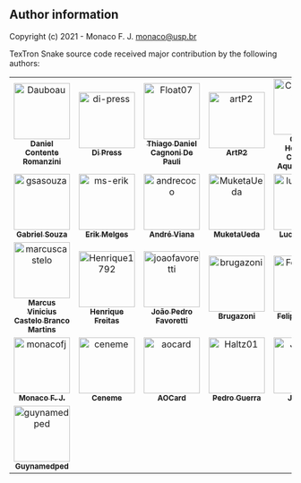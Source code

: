 
Author information
------------------------------

Copyright (c) 2021 - Monaco F. J. <monaco@usp.br>

TexTron Snake source code received major contribution by
the following authors:

<!-- readme: contributors -start -->
<table>
<tr>
    <td align="center">
        <a href="https://github.com/Dauboau">
            <img src="https://avatars.githubusercontent.com/u/86164187?v=4" width="100;" alt="Dauboau"/>
            <br />
            <sub><b>Daniel Contente Romanzini</b></sub>
        </a>
    </td>
    <td align="center">
        <a href="https://github.com/di-press">
            <img src="https://avatars.githubusercontent.com/u/63003427?v=4" width="100;" alt="di-press"/>
            <br />
            <sub><b>Di Press</b></sub>
        </a>
    </td>
    <td align="center">
        <a href="https://github.com/Float07">
            <img src="https://avatars.githubusercontent.com/u/39651883?v=4" width="100;" alt="Float07"/>
            <br />
            <sub><b>Thiago Daniel Cagnoni De Pauli</b></sub>
        </a>
    </td>
    <td align="center">
        <a href="https://github.com/artP2">
            <img src="https://avatars.githubusercontent.com/u/36577408?v=4" width="100;" alt="artP2"/>
            <br />
            <sub><b>ArtP2</b></sub>
        </a>
    </td>
    <td align="center">
        <a href="https://github.com/CarlosCraveiro">
            <img src="https://avatars.githubusercontent.com/u/85318248?v=4" width="100;" alt="CarlosCraveiro"/>
            <br />
            <sub><b>Carlos Henrique Craveiro Aquino Veras</b></sub>
        </a>
    </td>
    <td align="center">
        <a href="https://github.com/math-araujo">
            <img src="https://avatars.githubusercontent.com/u/52018308?v=4" width="100;" alt="math-araujo"/>
            <br />
            <sub><b>Math-araujo</b></sub>
        </a>
    </td></tr>
<tr>
    <td align="center">
        <a href="https://github.com/gsasouza">
            <img src="https://avatars.githubusercontent.com/u/8701003?v=4" width="100;" alt="gsasouza"/>
            <br />
            <sub><b>Gabriel Souza</b></sub>
        </a>
    </td>
    <td align="center">
        <a href="https://github.com/ms-erik">
            <img src="https://avatars.githubusercontent.com/u/87500711?v=4" width="100;" alt="ms-erik"/>
            <br />
            <sub><b>Erik Melges</b></sub>
        </a>
    </td>
    <td align="center">
        <a href="https://github.com/andrecoco">
            <img src="https://avatars.githubusercontent.com/u/16878985?v=4" width="100;" alt="andrecoco"/>
            <br />
            <sub><b>André Viana</b></sub>
        </a>
    </td>
    <td align="center">
        <a href="https://github.com/MuketaUeda">
            <img src="https://avatars.githubusercontent.com/u/82850274?v=4" width="100;" alt="MuketaUeda"/>
            <br />
            <sub><b>MuketaUeda</b></sub>
        </a>
    </td>
    <td align="center">
        <a href="https://github.com/lucasvianav">
            <img src="https://avatars.githubusercontent.com/u/23108450?v=4" width="100;" alt="lucasvianav"/>
            <br />
            <sub><b>Lucas Viana</b></sub>
        </a>
    </td>
    <td align="center">
        <a href="https://github.com/Yudiaramos">
            <img src="https://avatars.githubusercontent.com/u/71808184?v=4" width="100;" alt="Yudiaramos"/>
            <br />
            <sub><b>Yudi Asano Ramos</b></sub>
        </a>
    </td></tr>
<tr>
    <td align="center">
        <a href="https://github.com/marcuscastelo">
            <img src="https://avatars.githubusercontent.com/u/27441558?v=4" width="100;" alt="marcuscastelo"/>
            <br />
            <sub><b>Marcus Vinicius Castelo Branco Martins</b></sub>
        </a>
    </td>
    <td align="center">
        <a href="https://github.com/Henrique1792">
            <img src="https://avatars.githubusercontent.com/u/7610888?v=4" width="100;" alt="Henrique1792"/>
            <br />
            <sub><b>Henrique Freitas</b></sub>
        </a>
    </td>
    <td align="center">
        <a href="https://github.com/joaofavoretti">
            <img src="https://avatars.githubusercontent.com/u/31491328?v=4" width="100;" alt="joaofavoretti"/>
            <br />
            <sub><b>João Pedro Favoretti</b></sub>
        </a>
    </td>
    <td align="center">
        <a href="https://github.com/brugazoni">
            <img src="https://avatars.githubusercontent.com/u/38261348?v=4" width="100;" alt="brugazoni"/>
            <br />
            <sub><b>Brugazoni</b></sub>
        </a>
    </td>
    <td align="center">
        <a href="https://github.com/FelipeMoleiro">
            <img src="https://avatars.githubusercontent.com/u/40440420?v=4" width="100;" alt="FelipeMoleiro"/>
            <br />
            <sub><b>FelipeMoleiro</b></sub>
        </a>
    </td>
    <td align="center">
        <a href="https://github.com/LeoFonsecaP">
            <img src="https://avatars.githubusercontent.com/u/63270818?v=4" width="100;" alt="LeoFonsecaP"/>
            <br />
            <sub><b>LeoFonsecaP</b></sub>
        </a>
    </td></tr>
<tr>
    <td align="center">
        <a href="https://github.com/monacofj">
            <img src="https://avatars.githubusercontent.com/u/3980792?v=4" width="100;" alt="monacofj"/>
            <br />
            <sub><b>Monaco F. J.</b></sub>
        </a>
    </td>
    <td align="center">
        <a href="https://github.com/ceneme">
            <img src="https://avatars.githubusercontent.com/u/40470865?v=4" width="100;" alt="ceneme"/>
            <br />
            <sub><b>Ceneme</b></sub>
        </a>
    </td>
    <td align="center">
        <a href="https://github.com/aocard">
            <img src="https://avatars.githubusercontent.com/u/49252510?v=4" width="100;" alt="aocard"/>
            <br />
            <sub><b>AOCard</b></sub>
        </a>
    </td>
    <td align="center">
        <a href="https://github.com/Haltz01">
            <img src="https://avatars.githubusercontent.com/u/47257437?v=4" width="100;" alt="Haltz01"/>
            <br />
            <sub><b>Pedro Guerra</b></sub>
        </a>
    </td>
    <td align="center">
        <a href="https://github.com/JulioEO">
            <img src="https://avatars.githubusercontent.com/u/40305649?v=4" width="100;" alt="JulioEO"/>
            <br />
            <sub><b>JulioEO</b></sub>
        </a>
    </td>
    <td align="center">
        <a href="https://github.com/MauricioGGCatellan">
            <img src="https://avatars.githubusercontent.com/u/40176581?v=4" width="100;" alt="MauricioGGCatellan"/>
            <br />
            <sub><b>MauricioGGCatellan</b></sub>
        </a>
    </td></tr>
<tr>
    <td align="center">
        <a href="https://github.com/guynamedped">
            <img src="https://avatars.githubusercontent.com/u/86412003?v=4" width="100;" alt="guynamedped"/>
            <br />
            <sub><b>Guynamedped</b></sub>
        </a>
    </td></tr>
</table>
<!-- readme: contributors -end -->
